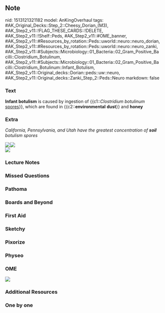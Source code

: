 ## Note
nid: 1513121321182
model: AnKingOverhaul
tags: #AK_Original_Decks::Step_2::Cheesy_Dorian_(M3), #AK_Step2_v11::!FLAG_THESE_CARDS::!DELETE, #AK_Step2_v11::!Shelf::Peds, #AK_Step2_v11::#OME_banner, #AK_Step2_v11::#Resources_by_rotation::Peds::uworld::neuro::neuro_dorian, #AK_Step2_v11::#Resources_by_rotation::Peds::uworld::neuro::neuro_zanki, #AK_Step2_v11::#Subjects::Microbiology::01_Bacteria::02_Gram_Positive_Bacilli::Clostridium_Botulinum, #AK_Step2_v11::#Subjects::Microbiology::01_Bacteria::02_Gram_Positive_Bacilli::Clostridium_Botulinum::Infant_Botulism, #AK_Step2_v11::Original_decks::Dorian::peds::uw::neuro, #AK_Step2_v11::Original_decks::Zanki_Step_2::Peds::Neuro
markdown: false

### Text
<b>Infant botulism</b> is caused by ingestion of
{{c1::<i>Clostridium botulinum</i> <u>spores</u>}}, which are found
in {{c2::<b>environmental</b> <b>dust</b>}} and <b>honey</b>

### Extra
<i>California, Pennsylvania, and Utah have the greatest
concentration of <b>soil</b> botulism spores</i>
<div>
  <div>
    <i><img src="paste-2549093154947073.jpg"><img src=
    "paste-55100135440387.jpg"></i>
    <div><img src="flaccid.png"></div>
  </div>
</div>

### Lecture Notes


### Missed Questions


### Pathoma


### Boards and Beyond


### First Aid


### Sketchy


### Pixorize


### Physeo


### OME
<div class="ome-widget">
  <a href="https://onlinemeded.org?ref=anki"><img src=
  "_OME_AnkiFlashcards_General_4.png"></a>
</div>

### Additional Resources


### One by one

